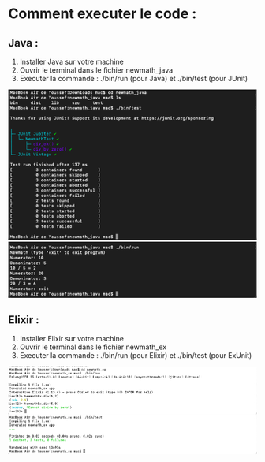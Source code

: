 # Comment executer le code :

## Java :

1. Installer Java sur votre machine
2. Ouvrir le terminal dans le fichier newmath_java
3. Executer la commande : ./bin/run (pour Java) et ./bin/test (pour JUnit)

![alt text](https://github.com/Youssef2430/seg3503_playground/blob/main/Lab1/screenshots/first.png?raw=true)
![alt text](https://github.com/Youssef2430/seg3503_playground/blob/main/Lab1/screenshots/second.png?raw=true)

## Elixir :

1. Installer Elixir sur votre machine
2. Ouvrir le terminal dans le fichier newmath_ex
3. Executer la commande : ./bin/run (pour Elixir) et ./bin/test (pour ExUnit)

![alt text](https://github.com/Youssef2430/seg3503_playground/blob/main/Lab1/screenshots/third.png?raw=true)
![alt text](https://github.com/Youssef2430/seg3503_playground/blob/main/Lab1/screenshots/fourth.png?raw=true)